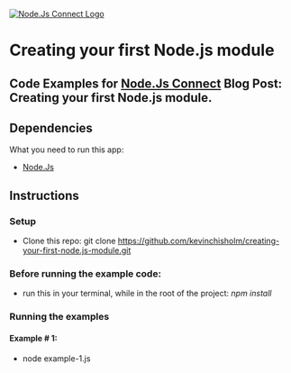 [![Node.Js Connect Logo](http://www.nodejsconnect.com//sites/default/themes/drupalconnect/images/layout/logo-lo.png)](http://www.nodejsconnect.com/)

# Creating your first Node.js module

## Code Examples for [Node.Js Connect](http://www.nodejsconnect.com/) Blog Post: Creating your first Node.js module.

## Dependencies

What you need to run this app:

* [Node.Js](https://nodejs.org)

## Instructions

### Setup

* Clone this repo: git clone https://github.com/kevinchisholm/creating-your-first-node.js-module.git

### Before running the example code:

* run this in your terminal, while in the root of the project: *npm install*

### Running the examples

#### Example # 1:

* node example-1.js


